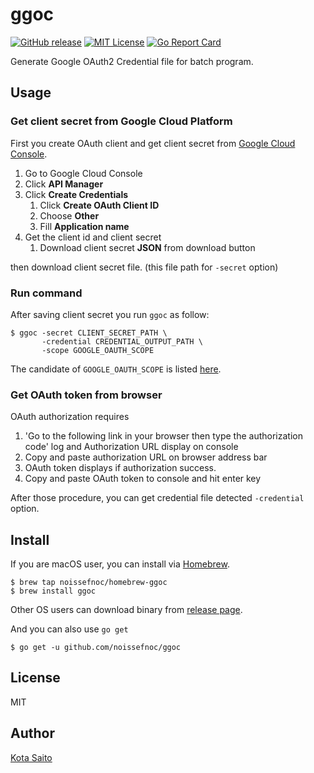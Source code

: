 ggoc
====

[![GitHub release](http://img.shields.io/github/release/noissefnoc/ggoc.svg?style=flat-square)][release]
[![MIT License](http://img.shields.io/badge/license-MIT-blue.svg?style=flat-square)][license]
[![Go Report Card](https://goreportcard.com/badge/github.com/noissefnoc/ggoc)](https://goreportcard.com/report/github.com/noissefnoc/ggoc)

[release]: https://github.com/noissefnoc/ggoc/releases
[license]: https://github.com/noissefnoc/ggoc/blob/master/LICENSE.txt

Generate Google OAuth2 Credential file for batch program.


Usage
-------

### Get client secret from Google Cloud Platform

First you create OAuth client and get client secret from [Google Cloud Console](https://console.cloud.google.com/).

1. Go to Google Cloud Console
1. Click **API Manager**
1. Click **Create Credentials**
    1. Click **Create OAuth Client ID**
    1. Choose **Other**
    1. Fill **Application name**
1. Get the client id and client secret
    1. Download client secret **JSON** from download button

then download client secret file.  (this file path for `-secret` option)

### Run command

After saving client secret you run `ggoc` as follow:

```
$ ggoc -secret CLIENT_SECRET_PATH \
       -credential CREDENTIAL_OUTPUT_PATH \
       -scope GOOGLE_OAUTH_SCOPE
```

The candidate of `GOOGLE_OAUTH_SCOPE` is listed [here](https://developers.google.com/identity/protocols/googlescopes).

### Get OAuth token from browser

OAuth authorization requires

1. 'Go to the following link in your browser then type the authorization code' log and Authorization URL display on console
1. Copy and paste authorization URL on browser address bar
1. OAuth token displays if authorization success.
1. Copy and paste OAuth token to console and hit enter key

After those procedure, you can get credential file detected `-credential` option.


Install
-------

If you are macOS user, you can install via [Homebrew](https://brew.sh/).

```
$ brew tap noissefnoc/homebrew-ggoc
$ brew install ggoc
```

Other OS users can download binary from [release page](https://github.com/noissefnoc/ggoc/releases).

And you can also use `go get`

```
$ go get -u github.com/noissefnoc/ggoc
```

License
-------

MIT

Author
------

[Kota Saito](https://github.com/noissefnoc)
